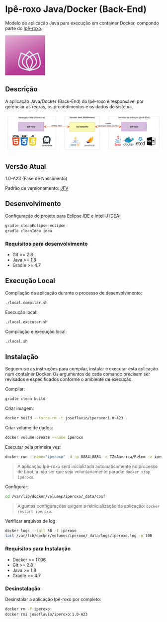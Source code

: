 # Ipê-roxo Java/Docker (Back-End)

Modelo de aplicação Java para execução em container Docker, compondo parte do [Ipê-roxo](https://github.com/joseflaviojr/iperoxo).

<img width="128px" src="../projeto/Marca/iperoxo0128.png">

## Descrição

A aplicação Java/Docker (Back-End) do Ipê-roxo é responsável por gerenciar as regras, os procedimentos e os dados do sistema.

<img src="../projeto/EsquemaGeral.png">

## Versão Atual

1.0-A23 (Fase de Nascimento)

Padrão de versionamento: [JFV](http://joseflavio.com/jfv)

## Desenvolvimento

Configuração do projeto para Eclipse IDE e IntelliJ IDEA:

```sh
gradle cleanEclipse eclipse
gradle cleanIdea idea
```

### Requisitos para desenvolvimento

* Git >= 2.8
* Java >= 1.8
* Gradle >= 4.7

## Execução Local

Compilação da aplicação durante o processo de desenvolvimento:

```sh
./local.compilar.sh
```

Execução local:

```sh
./local.executar.sh
```

Compilação e execução local:

```sh
./local.sh
```

## Instalação

Seguem-se as instruções para compilar, instalar e executar esta aplicação num container Docker. Os argumentos de cada comando precisam ser revisados e especificados conforme o ambiente de execução.

Compilar:

```sh
gradle clean build
```

Criar imagem:

```sh
docker build --force-rm -t joseflavio/iperoxo:1.0-A23 .
```

Criar volume de dados:

```sh
docker volume create --name iperoxo
```

Executar pela primeira vez:

```sh
docker run --name="iperoxo" -d -p 8884:8884 -e TZ=America/Belem -v iperoxo:/volume --ip=x.x.x.x --net xxxxxx --restart=unless-stopped joseflavio/iperoxo:1.0-A23
```

> A aplicação Ipê-roxo será inicializada automaticamente no processo de boot, a não ser que seja voluntariamente parada: `docker stop iperoxo`.

Configurar:

```sh
cd /var/lib/docker/volumes/iperoxo/_data/conf
```

> Algumas configurações exigem a reinicialização da aplicação: `docker restart iperoxo`.

Verificar arquivos de log:

```sh
docker logs --tail 50 -f iperoxo
tail /var/lib/docker/volumes/iperoxo/_data/logs/iperoxo.log -n 100
```

### Requisitos para Instalação

* Docker >= 17.06
* Git >= 2.8
* Java >= 1.8
* Gradle >= 4.7

### Desinstalação

Desinstalar a aplicação Ipê-roxo por completo:

```sh
docker rm -f iperoxo
docker rmi joseflavio/iperoxo:1.0-A23
```
